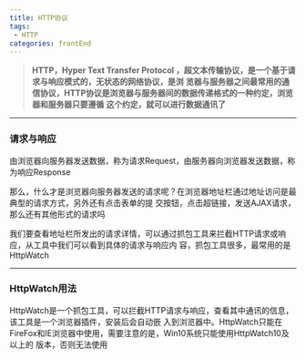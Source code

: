 ```yaml
---
title: HTTP协议
tags: 
 - HTTP
categories: frontEnd
---
```



>**HTTP，Hyper Text Transfer Protocol ，超文本传输协议，是一个基于请求与响应模式的，无状态的网络协议，是浏**
>**览器与服务器之间最常用的通信协议，HTTP协议是浏览器与服务器间的数据传递格式的一种约定，浏览器和服务器只要遵循**
>**这个约定，就可以进行数据通讯了**
    
---

 ### 请求与响应
    
由浏览器向服务器发送数据，称为请求Request，由服务器向浏览器发送数据，称为响应Response
    
那么，什么才是浏览器向服务器发送的请求呢？在浏览器地址栏通过地址访问是最典型的请求方式，另外还有点击表单的提
交按钮，点击超链接，发送AJAX请求，那么还有其他形式的请求吗

我们要查看地址栏所发出的请求详情，可以通过抓包工具来拦截HTTP请求或响应，从工具中我们可以看到具体的请求与响应内
容，抓包工具很多，最常用的是HttpWatch
    
---
 
 ### HttpWatch用法
    
HttpWatch是一个抓包工具，可以拦截HTTP请求与响应，查看其中通讯的信息，该工具是一个浏览器插件，安装后会自动嵌
入到浏览器中。HttpWatch只能在FireFox和IE浏览器中使用，需要注意的是，Win10系统只能使用HttpWatch10及以上的
版本，否则无法使用